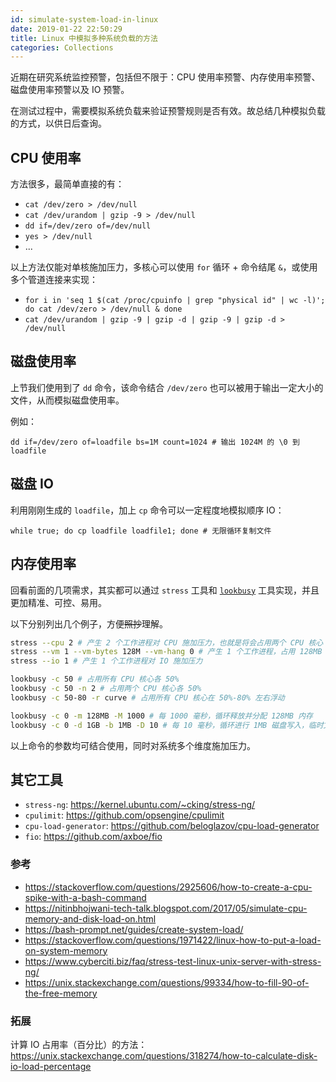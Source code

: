 ```yaml
---
id: simulate-system-load-in-linux
date: 2019-01-22 22:50:29
title: Linux 中模拟多种系统负载的方法
categories: Collections
---
```


近期在研究系统监控预警，包括但不限于：CPU 使用率预警、内存使用率预警、磁盘使用率预警以及 IO 预警。

在测试过程中，需要模拟系统负载来验证预警规则是否有效。故总结几种模拟负载的方式，以供日后查询。

<!--more-->

## CPU 使用率

方法很多，最简单直接的有：

- `cat /dev/zero > /dev/null`
- `cat /dev/urandom | gzip -9 > /dev/null`
- `dd if=/dev/zero of=/dev/null`
- `yes > /dev/null`
- ...

以上方法仅能对单核施加压力，多核心可以使用 `for` 循环 + 命令结尾 `&`，或使用多个管道连接来实现：

- `for i in 'seq 1 $(cat /proc/cpuinfo | grep "physical id" | wc -l)'; do cat /dev/zero > /dev/null & done`
- `cat /dev/urandom | gzip -9 | gzip -d | gzip -9 | gzip -d > /dev/null`

## 磁盘使用率

上节我们使用到了 `dd` 命令，该命令结合 `/dev/zero` 也可以被用于输出一定大小的文件，从而模拟磁盘使用率。

例如：

```
dd if=/dev/zero of=loadfile bs=1M count=1024 # 输出 1024M 的 \0 到 loadfile
```

## 磁盘 IO

利用刚刚生成的 `loadfile`，加上 `cp` 命令可以一定程度地模拟顺序 IO：

```
while true; do cp loadfile loadfile1; done # 无限循环复制文件
```

## 内存使用率

回看前面的几项需求，其实都可以通过 `stress` 工具和 [`lookbusy`](http://www.devin.com/lookbusy/) 工具实现，并且更加精准、可控、易用。

以下分别列出几个例子，方便<del>照抄</del>理解。

```bash
stress --cpu 2 # 产生 2 个工作进程对 CPU 施加压力，也就是将会占用两个 CPU 核心
stress --vm 1 --vm-bytes 128M --vm-hang 0 # 产生 1 个工作进程，占用 128MB 内存并保持
stress --io 1 # 产生 1 个工作进程对 IO 施加压力
```

```bash
lookbusy -c 50 # 占用所有 CPU 核心各 50%
lookbusy -c 50 -n 2 # 占用两个 CPU 核心各 50%
lookbusy -c 50-80 -r curve # 占用所有 CPU 核心在 50%-80% 左右浮动

lookbusy -c 0 -m 128MB -M 1000 # 每 1000 毫秒，循环释放并分配 128MB 内存
lookbusy -c 0 -d 1GB -b 1MB -D 10 # 每 10 毫秒，循环进行 1MB 磁盘写入，临时文件不超过 1GB
```

以上命令的参数均可结合使用，同时对系统多个维度施加压力。

## 其它工具

- `stress-ng`: <https://kernel.ubuntu.com/~cking/stress-ng/>
- `cpulimit`: <https://github.com/opsengine/cpulimit>
- `cpu-load-generator`: <https://github.com/beloglazov/cpu-load-generator>
- `fio`: <https://github.com/axboe/fio>

### 参考

- <https://stackoverflow.com/questions/2925606/how-to-create-a-cpu-spike-with-a-bash-command>
- <https://nitinbhojwani-tech-talk.blogspot.com/2017/05/simulate-cpu-memory-and-disk-load-on.html>
- <https://bash-prompt.net/guides/create-system-load/>
- <https://stackoverflow.com/questions/1971422/linux-how-to-put-a-load-on-system-memory>
- <https://www.cyberciti.biz/faq/stress-test-linux-unix-server-with-stress-ng/>
- <https://unix.stackexchange.com/questions/99334/how-to-fill-90-of-the-free-memory>

### 拓展

计算 IO 占用率（百分比）的方法：<https://unix.stackexchange.com/questions/318274/how-to-calculate-disk-io-load-percentage>
